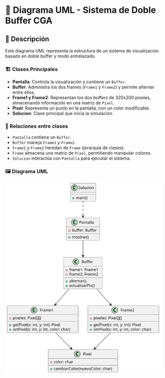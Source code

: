 # 📌 Diagrama UML - Sistema de Doble Buffer CGA

## 📜 Descripción

Este diagrama UML representa la estructura de un sistema de visualización basado en doble buffer y modo entrelazado.

### 🏗️ Clases Principales

- **Pantalla**: Controla la visualización y contiene un `Buffer`.
- **Buffer**: Administra los dos frames (`Frame1` y `Frame2`) y permite alternar entre ellos.
- **Frame1 y Frame2**: Representan los dos buffers de 320x200 píxeles, almacenando información en una matriz de `Pixel`.
- **Pixel**: Representa un punto en la pantalla, con un color modificable.
- **Solucion**: Clase principal que inicia la simulación.

### 🔗 Relaciones entre clases

- `Pantalla` contiene un `Buffer`.
- `Buffer` maneja `Frame1` y `Frame2`.
- `Frame1` y `Frame2` heredan de `Frame` (jerarquía de clases).
- `Frame` almacena una matriz de `Pixel`, permitiendo manipular colores.
- `Solucion` interactúa con `Pantalla` para ejecutar el sistema.

### 🖼️ Diagrama UML

![Diagrama UML](Diagrama.svg)

